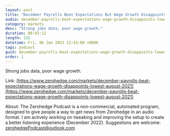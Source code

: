 ```yaml
---
layout: post
title: "December Payrolls Beat Expectations But Wage Growth Disappoints, Lowest Since August 2021"
audio: december-payrolls-beat-expectations-wage-growth-disappoints-lowest-august-2021-0
category: markets
desc: "Strong jobs data, poor wage growth."
duration: 00:02:12
length: 132
datetime: Fri, 06 Jan 2023 13:43:00 +0000
tags: podcast
guid: december-payrolls-beat-expectations-wage-growth-disappoints-lowest-august-2021-0
order: 1
---
```

Strong jobs data, poor wage growth.

Link: [https://www.zerohedge.com/markets/december-payrolls-beat-expectations-wage-growth-disappoints-lowest-august-2021](https://www.zerohedge.com/markets/december-payrolls-beat-expectations-wage-growth-disappoints-lowest-august-2021)

About: The Zerohedge Podcast is a non-commercial, automated program, designed to give people a way to get news from Zerohedge in an audio format.  I am actively working on tweaking and improving the setup to create a better listening experience (December 2022).  Suggestions are welcome: [zerohedgePodcast@outlook.com](mailto:zerohedgePodcast@outlook.com)